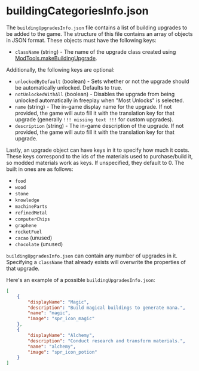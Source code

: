 # buildingCategoriesInfo.json

The `buildingUpgradesInfo.json` file contains a list of building upgrades to be added to the game. The structure of this file contains an array of objects in JSON format. These objects must have the following keys:

- `className` (string) - The name of the upgrade class created using [ModTools.makeBuildingUpgrade](https://florianvanstrien.nl/TheFinalEarth2/modding.php#makeBuildingUpgrade).

Additionally, the following keys are optional:

- `unlockedByDefault` (boolean) - Sets whether or not the upgrade should be automatically unlocked. Defaults to true.
- `notUnlockedWithAll` (boolean) - Disables the upgrade from being unlocked automatically in freeplay when "Most Unlocks" is selected.
- `name` (string) - The in-game display name for the upgrade. If not provided, the game will auto fill it with the translation key for that upgrade (generally `!!! missing text !!!` for custom upgrades).
- `description` (string) - The in-game description of the upgrade. If not provided, the game will auto fill it with the translation key for that upgrade.

Lastly, an upgrade object can have keys in it to specify how much it costs. These keys correspond to the ids of the materials used to purchase/build it, so modded materials work as keys. If unspecified, they default to 0. The built in ones are as follows:
- `food`
- `wood`
- `stone`
- `knowledge`
- `machineParts`
- `refinedMetal`
- `computerChips`
- `graphene`
- `rocketFuel`
- `cacao` (unused)
- `chocolate` (unused)

`buildingUpgradesInfo.json` can contain any number of upgrades in it. Specifying a `className` that already exists will overwrite the properties of that upgrade.

Here's an example of a possible `buildingUpgradesInfo.json`:

```json
[
	{
		"displayName": "Magic",
		"description": "Build magical buildings to generate mana.",
		"name": "magic",
		"image": "spr_icon_magic"
	},
	{
		"displayName": "Alchemy",
		"description": "Conduct research and transform materials.",
		"name": "alchemy",
		"image": "spr_icon_potion"
	}
]
```